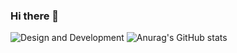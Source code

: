 ### Hi there 👋
![Design and Development](https://www.google.com/url?sa=i&url=https%3A%2F%2Fwww.simplilearn.com%2Fimage-processing-article&psig=AOvVaw3_BTBNEW_xUj6OQNfOOOhZ&ust=1710750428989000&source=images&cd=vfe&opi=89978449&ved=0CBMQjRxqFwoTCLDWxY7w-oQDFQAAAAAdAAAAABAE)
![Anurag's GitHub stats](https://github-readme-stats.vercel.app/api?username=akhilreddyv3&show_icons=true&theme=transparent)
